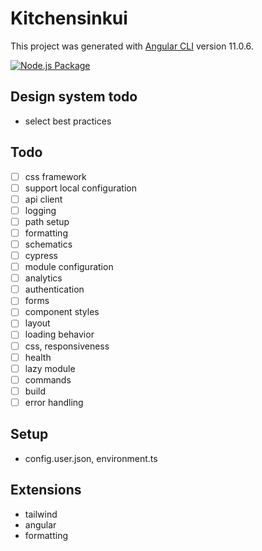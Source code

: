 # Kitchensinkui

This project was generated with [Angular CLI](https://github.com/angular/angular-cli) version 11.0.6.

[![Node.js Package](https://github.com/ruifang/kitchensink-ui/actions/workflows/npm-publish.yml/badge.svg?branch=develop)](https://github.com/ruifang/kitchensink-ui/actions/workflows/npm-publish.yml)

## Design system todo
- select best practices

## Todo

-   [ ] css framework
-   [ ] support local configuration
-   [ ] api client
-   [ ] logging
-   [ ] path setup
-   [ ] formatting
-   [ ] schematics
-   [ ] cypress
-   [ ] module configuration
-   [ ] analytics
-   [ ] authentication
-   [ ] forms
-   [ ] component styles
-   [ ] layout
-   [ ] loading behavior
-   [ ] css, responsiveness
-   [ ] health
-   [ ] lazy module
-   [ ] commands
-   [ ] build
-   [ ] error handling

## Setup

-   config.user.json, environment.ts

## Extensions
- tailwind
- angular
- formatting
